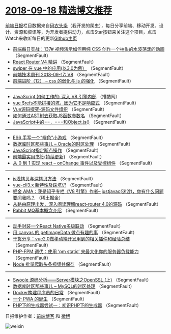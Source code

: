 # [2018-09-18 精选博文推荐](https://toutiao.qdkfweb.cn/date/2018/09/18)

[前端日报](https://qdkfweb.cn/c/news)栏目数据来自[码农头条](https://toutiao.qdkfweb.cn/)（我开发的爬虫），每日分享前端、移动开发、设计、资源和资讯等，为开发者提供动力，点击Star按钮来关注这个项目，点击Watch来收听每日的更新[Github主页](https://github.com/kujian/frontendDaily)
* [前端每日实战：137# 视频演示如何用纯 CSS 创作一个抽象的水波荡漾的动画](https://toutiao.qdkfweb.cn/86681.html) （SegmentFault）
* [React Router V4 精讲](https://toutiao.qdkfweb.cn/86687.html) （SegmentFault）
* [swiper 在 vue 中的应用(以3.0为例）](https://toutiao.qdkfweb.cn/86688.html) （SegmentFault）
* [前端技术周刊 2018-09-17: V8](https://toutiao.qdkfweb.cn/86691.html) （SegmentFault）
* [前端进阶（12） &#8211; css 的弱化与 js 的强化](https://toutiao.qdkfweb.cn/86682.html) （SegmentFault）

***
* [JavaScript 如何工作的: 深入 V8 引擎内部](https://toutiao.qdkfweb.cn/86693.html) （推酷网）
* [vue $refs不能拼接的坑，因为它不是响应式](https://toutiao.qdkfweb.cn/86684.html) （SegmentFault）
* [Vue源码探究-源码文件组织](https://toutiao.qdkfweb.cn/86685.html) （SegmentFault）
* [如何通过AST树去获取JS函数参数名](https://toutiao.qdkfweb.cn/86727.html) （SegmentFault）
* [JavaScript中的==，===和Object.js()](https://toutiao.qdkfweb.cn/86689.html) （SegmentFault）

***
* [ES6 手写一个“辨色”小游戏](https://toutiao.qdkfweb.cn/86711.html) （SegmentFault）
* [数据库时区那些事儿 &#8211; Oracle的时区处理](https://toutiao.qdkfweb.cn/86724.html) （SegmentFault）
* [JavaScript指定断点操作](https://toutiao.qdkfweb.cn/86686.html) （SegmentFault）
* [前端最实用书签(持续更新)](https://toutiao.qdkfweb.cn/86676.html) （SegmentFault）
* [从 0 到 1 实现 react &#8211; onChange 事件以及受控组件](https://toutiao.qdkfweb.cn/86715.html) （SegmentFault）

***
* [js浅拷贝与深拷贝方法](https://toutiao.qdkfweb.cn/86726.html) （SegmentFault）
* [vue-cli3.x 新特性及踩坑记](https://toutiao.qdkfweb.cn/86680.html) （SegmentFault）
* [掘金 AMA：我是知乎专栏《V8 引擎》作者&#8211; justjavac(迷渡)，你有什么问题要问我吗？](https://toutiao.qdkfweb.cn/86692.html) （稀土掘金）
* [从路由原理出发，深入阅读理解react-router 4.0的源码](https://toutiao.qdkfweb.cn/86721.html) （SegmentFault）
* [Rabbit MQ基本概念介绍](https://toutiao.qdkfweb.cn/86683.html) （SegmentFault）

***
* [动手封装一个React Native多级联动](https://toutiao.qdkfweb.cn/86722.html) （SegmentFault）
* [用 canvas 的 getImageData 做点有趣的事](https://toutiao.qdkfweb.cn/86712.html) （SegmentFault）
* [干货分享：vue2.0做移动端开发用到的相关插件和经验总结](https://toutiao.qdkfweb.cn/86723.html) （SegmentFault）
* [PHP-FPM 调优：使用 ‘pm static’ 来最大化你的服务器负载能力](https://toutiao.qdkfweb.cn/86713.html) （SegmentFault）
* [Node 批量爬取头条视频并保存](https://toutiao.qdkfweb.cn/86714.html) （SegmentFault）

***
* [Swoole 源码分析——Server模块之OpenSSL (上)](https://toutiao.qdkfweb.cn/86725.html) （SegmentFault）
* [数据库时区那些事儿 &#8211; MySQL的时区处理](https://toutiao.qdkfweb.cn/86679.html) （SegmentFault）
* [Docker构建程序员的日常](https://toutiao.qdkfweb.cn/86716.html) （SegmentFault）
* [一个 PWA 的诞生](https://toutiao.qdkfweb.cn/86677.html) （SegmentFault）
* [PHP下的生成器尝试一：初识PHP下的生成器](https://toutiao.qdkfweb.cn/86717.html) （SegmentFault）

日报维护作者：[前端博客](https://qdkfweb.cn/) 和 [微博](https://qdkfweb.cn/go/weibo)

![weixin](https://user-images.githubusercontent.com/3055447/38468989-651132ac-3b80-11e8-8e6b-15122322a9d7.png)
